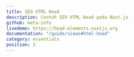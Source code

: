 ```yaml
---
title: SEO HTML Head
description: Contoh SEO HTML Head pada Nuxt.js
github: meta-info
livedemo: https://head-elements.nuxtjs.org
documentation: "/guide/views#html-head"
category: essentials
position: 2
---
```

